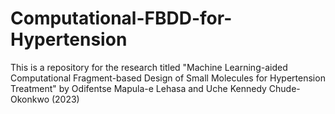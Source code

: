 # Computational-FBDD-for-Hypertension
This is a repository for the research titled "Machine Learning-aided Computational  Fragment-based Design of Small Molecules  for Hypertension Treatment" by Odifentse Mapula-e Lehasa and Uche Kennedy Chude-Okonkwo (2023)
